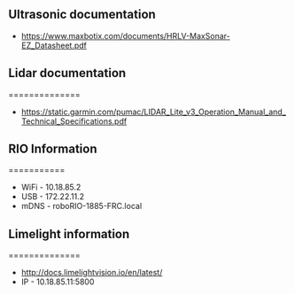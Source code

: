 ## Ultrasonic documentation
- https://www.maxbotix.com/documents/HRLV-MaxSonar-EZ_Datasheet.pdf

## Lidar documentation
==============
- https://static.garmin.com/pumac/LIDAR_Lite_v3_Operation_Manual_and_Technical_Specifications.pdf

## RIO Information
===========
- WiFi - 10.18.85.2
- USB - 172.22.11.2
- mDNS - roboRIO-1885-FRC.local

## Limelight information
==============
- http://docs.limelightvision.io/en/latest/
- IP - 10.18.85.11:5800